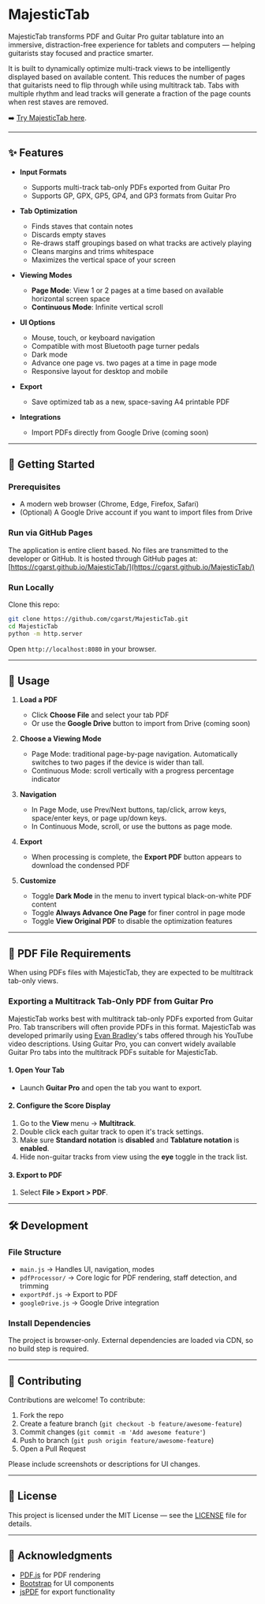 # MajesticTab

MajesticTab transforms PDF and Guitar Pro guitar tablature into an immersive, distraction-free experience for tablets and computers — helping guitarists stay focused and practice smarter. 

It is built to dynamically optimize multi-track views to be intelligently displayed based on available content. This reduces the number of pages that guitarists need to flip through while using multitrack tab. Tabs with multiple rhythm and lead tracks will generate a fraction of the page counts when rest staves are removed.

➡️ [Try MajesticTab here](https://cgarst.github.io/MajesticTab/).

---

## ✨ Features

- **Input Formats**
  - Supports multi-track tab-only PDFs exported from Guitar Pro
  - Supports GP, GPX, GP5, GP4, and GP3 formats from Guitar Pro

- **Tab Optimization**
  - Finds staves that contain notes
  - Discards empty staves
  - Re-draws staff groupings based on what tracks are actively playing
  - Cleans margins and trims whitespace
  - Maximizes the vertical space of your screen

- **Viewing Modes**
  - **Page Mode**: View 1 or 2 pages at a time based on available horizontal screen space
  - **Continuous Mode**: Infinite vertical scroll

- **UI Options**
  - Mouse, touch, or keyboard navigation
  - Compatible with most Bluetooth page turner pedals
  - Dark mode
  - Advance one page vs. two pages at a time in page mode
  - Responsive layout for desktop and mobile

- **Export**
  - Save optimized tab as a new, space-saving A4 printable PDF

- **Integrations**
  - Import PDFs directly from Google Drive (coming soon)

---

## 🚀 Getting Started

### Prerequisites
- A modern web browser (Chrome, Edge, Firefox, Safari)
- (Optional) A Google Drive account if you want to import files from Drive

### Run via GitHub Pages

The application is entire client based. No files are transmitted to the developer or GitHub. It is hosted through GitHub pages at: [https://cgarst.github.io/MajesticTab/](https://cgarst.github.io/MajesticTab/)

### Run Locally

Clone this repo:
```bash
git clone https://github.com/cgarst/MajesticTab.git
cd MajesticTab
python -m http.server
````

Open `http://localhost:8080` in your browser.

---

## 📖 Usage

1. **Load a PDF**

   * Click **Choose File** and select your tab PDF
   * Or use the **Google Drive** button to import from Drive (coming soon)

2. **Choose a Viewing Mode**

   * Page Mode: traditional page-by-page navigation. Automatically switches to two pages if the device is wider than tall.
   * Continuous Mode: scroll vertically with a progress percentage indicator

3. **Navigation**

   * In Page Mode, use Prev/Next buttons, tap/click, arrow keys, space/enter keys, or page up/down keys.
   * In Continuous Mode, scroll, or use the buttons as page mode.

4. **Export**

   * When processing is complete, the **Export PDF** button appears to download the condensed PDF

5. **Customize**

   * Toggle **Dark Mode** in the menu to invert typical black-on-white PDF content
   * Toggle **Always Advance One Page** for finer control in page mode
   * Toggle **View Original PDF** to disable the optimization features

---

## 🎸 PDF File Requirements

When using PDFs files with MajesticTab, they are expected to be multitrack tab-only views.

### Exporting a Multitrack Tab-Only PDF from Guitar Pro

MajesticTab works best with multitrack tab-only PDFs exported from Guitar Pro. Tab transcribers will often provide PDFs in this format. MajesticTab was developed primarily using [Evan Bradley](https://www.youtube.com/channel/UCb7scw9S8yGgmCUz9wAuukg)'s tabs offered through his YouTube video descriptions. Using Guitar Pro, you can convert widely available Guitar Pro tabs into the multitrack PDFs suitable for MajesticTab.

#### 1. Open Your Tab

* Launch **Guitar Pro** and open the tab you want to export.

#### 2. Configure the Score Display

1. Go to the **View** menu → **Multitrack**.
2. Double click each guitar track to open it's track settings.
3. Make sure **Standard notation** is **disabled** and **Tablature notation** is **enabled**.
4. Hide non-guitar tracks from view using the **eye** toggle in the track list.

#### 3. Export to PDF

1. Select **File > Export > PDF**.

---

## 🛠 Development

### File Structure

* `main.js` → Handles UI, navigation, modes
* `pdfProcessor/` → Core logic for PDF rendering, staff detection, and trimming
* `exportPdf.js` → Export to PDF
* `googleDrive.js` → Google Drive integration

### Install Dependencies

The project is browser-only. External dependencies are loaded via CDN, so no build step is required.

---

## 🤝 Contributing

Contributions are welcome!
To contribute:

1. Fork the repo
2. Create a feature branch (`git checkout -b feature/awesome-feature`)
3. Commit changes (`git commit -m 'Add awesome feature'`)
4. Push to branch (`git push origin feature/awesome-feature`)
5. Open a Pull Request

Please include screenshots or descriptions for UI changes.

---

## 📜 License

This project is licensed under the MIT License — see the [LICENSE](LICENSE) file for details.

---

## 🙌 Acknowledgments

* [PDF.js](https://mozilla.github.io/pdf.js/) for PDF rendering
* [Bootstrap](https://getbootstrap.com/) for UI components
* [jsPDF](https://github.com/parallax/jsPDF) for export functionality
